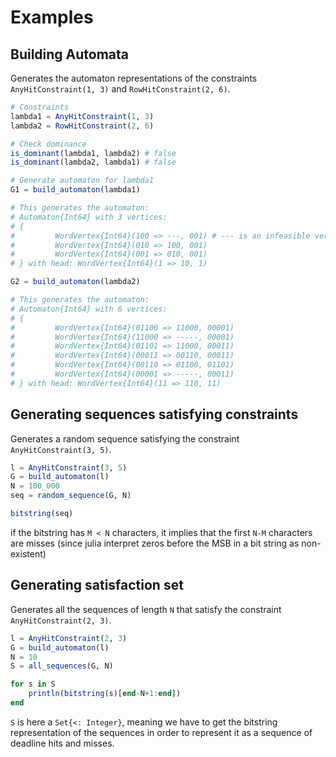 # Examples

## Building Automata
Generates the automaton representations of the constraints `AnyHitConstraint(1, 3)` and `RowHitConstraint(2, 6)`.

```julia
# Constraints
lambda1 = AnyHitConstraint(1, 3)
lambda2 = RowHitConstraint(2, 6)

# Check dominance
is_dominant(lambda1, lambda2) # false
is_dominant(lambda2, lambda1) # false

# Generate automaton for lambda1
G1 = build_automaton(lambda1) 

# This generates the automaton:
# Automaton{Int64} with 3 vertices:
# {
#         WordVertex{Int64}(100 => ---, 001) # --- is an infeasible vertex
#         WordVertex{Int64}(010 => 100, 001)
#         WordVertex{Int64}(001 => 010, 001)
# } with head: WordVertex{Int64}(1 => 10, 1)

G2 = build_automaton(lambda2)

# This generates the automaton:
# Automaton{Int64} with 6 vertices:
# {
#         WordVertex{Int64}(01100 => 11000, 00001)
#         WordVertex{Int64}(11000 => -----, 00001)
#         WordVertex{Int64}(01101 => 11000, 00011)
#         WordVertex{Int64}(00011 => 00110, 00011)
#         WordVertex{Int64}(00110 => 01100, 01101)
#         WordVertex{Int64}(00001 => -----, 00011)
# } with head: WordVertex{Int64}(11 => 110, 11)
```

## Generating sequences satisfying constraints
Generates a random sequence satisfying the constraint `AnyHitConstraint(3, 5)`.

```julia
l = AnyHitConstraint(3, 5)
G = build_automaton(l)
N = 100_000
seq = random_sequence(G, N)

bitstring(seq)
```

if the bitstring has `M < N` characters, it implies that the first `N-M` characters are misses (since julia interpret zeros before the MSB in a bit string as non-existent)

## Generating satisfaction set
Generates all the sequences of length `N` that satisfy the constraint `AnyHitConstraint(2, 3)`.

```julia
l = AnyHitConstraint(2, 3)
G = build_automaton(l)
N = 10
S = all_sequences(G, N)

for s in S
    println(bitstring(s)[end-N+1:end])
end
```

`S` is here a `Set{<: Integer}`, meaning we have to get the bitstring representation of the sequences in order to represent it as a sequence of deadline hits and misses.
